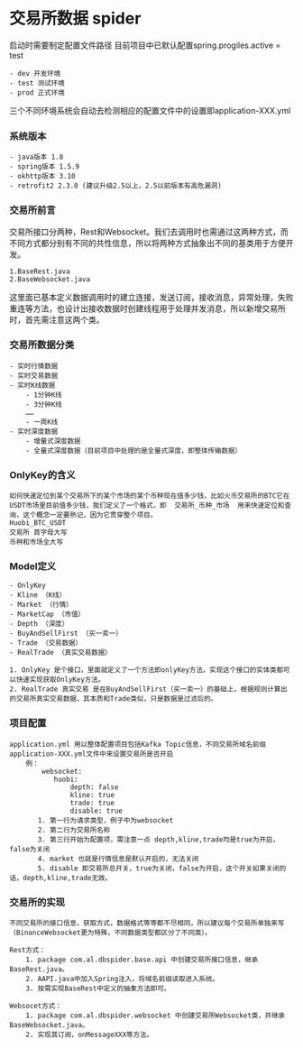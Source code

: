 # 交易所数据 spider

启动时需要制定配置文件路径 目前项目中已默认配置spring.progiles.active = test  

    - dev 开发环境
    - test 测试环境
    - prod 正式环境
   
三个不同环境系统会自动去检测相应的配置文件中的设置即application-XXX.yml


### 系统版本

    - java版本 1.8
    - spring版本 1.5.9
    - okhttp版本 3.10
    - retrofit2 2.3.0 (建议升级2.5以上，2.5以前版本有高危漏洞)
    
### 交易所前言

交易所接口分两种，Rest和Websocket。我们去调用时也需通过这两种方式，而不同方式都分别有不同的共性信息，所以将两种方式抽象出不同的基类用于方便开发。
    
    1.BaseRest.java
    2.BaseWebsocket.java 
    
这里面已基本定义数据调用时的建立连接，发送订阅，接收消息，异常处理，失败重连等方法，也设计出接收数据时创建线程用于处理并发消息，所以新增交易所时，首先需注意这两个类。

### 交易所数据分类

    - 实时行情数据
    - 实时交易数据
    - 实时K线数据
        - 1分钟K线
        - 3分钟K线
        ……
        - 一周K线
    - 实时深度数据
        - 增量式深度数据
        - 全量式深度数据（目前项目中处理的是全量式深度，即整体传输数据）
        
### OnlyKey的含义

    如何快速定位到某个交易所下的某个市场的某个币种现在值多少钱，比如火币交易所的BTC它在USDT市场里目前值多少钱，我们定义了一个格式，即  交易所_币种_市场  用来快速定位和查询，这个概念一定要熟记，因为它贯穿整个项目。
    Huobi_BTC_USDT
    交易所 首字母大写
    币种和市场全大写
    
### Model定义
    
    - OnlyKey
    - Kline （K线）
    - Market （行情）
    - MarketCap （市值）
    - Depth （深度）
    - BuyAndSellFirst （买一卖一）
    - Trade （交易数据）
    - RealTrade （真实交易数据）

    1. OnlyKey 是个接口，里面就定义了一个方法即onlyKey方法。实现这个接口的实体类都可以快速实现获取OnlyKey方法。
    2. RealTrade 真实交易 是在BuyAndSellFirst（买一卖一）的基础上，根据规则计算出的交易所真实交易数据，其本质和Trade类似，只是数据是过滤后的。

### 项目配置

    application.yml 用以整体配置项目包括Kafka Topic信息，不同交易所域名前缀
    application-XXX.yml文件中来设置交易所是否开启
        例：
            websocket:
               huobi:
                   depth: false
                   kline: true
                   trade: true
                   disable: true
           1. 第一行为请求类型，例子中为websocket
           2. 第二行为交易所名称
           3. 第三行开始为配置项，需注意一点 depth,kline,trade均是true为开启，false为关闭
           4. market 也就是行情信息是默认开启的，无法关闭
           5. disable 即交易所总开关，true为关闭，false为开启，这个开关如果关闭的话，depth,kline,trade无效。

### 交易所的实现

    不同交易所的接口信息，获取方式，数据格式等等都不尽相同，所以建议每个交易所单独来写（BinanceWebsocket更为特殊，不同数据类型都区分了不同类）。
    
    Rest方式：
        1. package com.al.dbspider.base.api 中创建交易所接口信息，继承BaseRest.java。
        2. AAPI.java中加入Spring注入，将域名前缀读取进入系统。
        3. 按需实现BaseRest中定义的抽象方法即可。
        
    Websocet方式：
        1. package com.al.dbspider.websocket 中创建交易所Websocket类，并继承BaseWebsocket.java。
        2. 实现其订阅，onMessageXXX等方法。
  